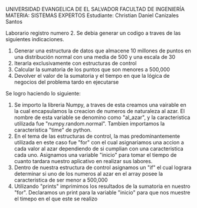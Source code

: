 UNIVERSIDAD EVANGELICA DE EL SALVADOR
FACULTAD DE INGENIERÍA
MATERIA: SISTEMAS EXPERTOS
Estudiante: Christian Daniel Canizales Santos

Laborario registro numero 2.
Se debia generar un codigo a traves de las siguientes indicaciones.
1. Generar una estructura de datos que almacene 10 millones de puntos en una distribución
normal con una media de 500 y una escala de 30
2. Iterarla exclusivamente con estructuras de control
3. Calcular la sumatoria de los puntos que son menores a 500,000
4. Devolver el valor de la sumatoria y el tiempo en que la lógica de negocios del problema
tardo en ejecutarse

Se logro haciendo lo siguiente:
1. Se importo la libreria Numpy, a traves de esta creamos una vairable en la cual 
encapsulamos la creacion de numeros de naturaleza al azar. El nombre de esta variable se 
denomino como "al_azar", y la caracteristica utilizada fue "numpy.random.normal".
Tambien importamos la caracteristica "time" de python.
2. En el tema de las estructuras de control, la mas predominantemente utilizada en este
caso fue "for" con el cual asignariamos una accion a cada valor al azar dependiendo de 
si cumplian con una caracteristica cada uno. Asignamos una variable "inicio" para tomar
el tiempo de cuanto tardara nuestro aplicativo en realizar sus labores.
3. Dentro de nuestra estructura de control asignamos un "if" el cual lograra determinar 
si uno de los numeros al azar en el array posee la caracteristica de ser menor a 500,000
4. Utilizando "prints" imprimimos los resultados de la sumatoria en nuestro "for". Declaramos
un print para la variable "inicio" para que nos muestre el timepo en el que este se realizo